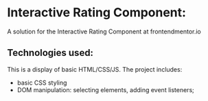 # Interactive Rating Component:
 A solution for the Interactive Rating Component at frontendmentor.io


## Technologies used:
This is a display of basic HTML/CSS/JS. The project includes:
- basic CSS styling
- DOM manipulation: selecting elements, adding event listeners;
